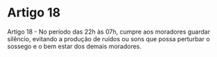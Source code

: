 # Artigo 18

Artigo 18 - No período das 22h às 07h, cumpre aos moradores guardar silêncio, evitando a produção de ruídos ou sons que possa perturbar o sossego e o bem estar dos demais moradores.
